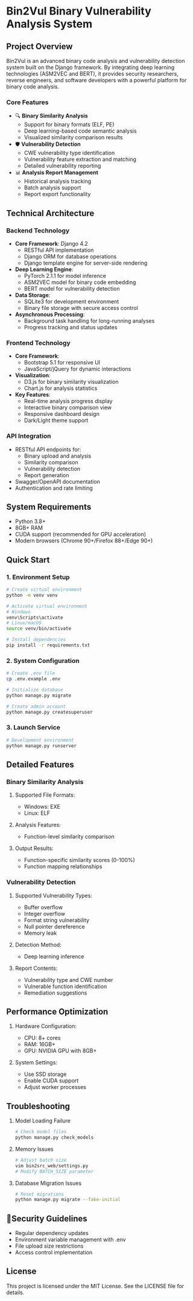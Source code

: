 # Bin2Vul Binary Vulnerability Analysis System

## Project Overview
Bin2Vul is an advanced binary code analysis and vulnerability detection system built on the Django framework. By integrating deep learning technologies (ASM2VEC and BERT), it provides security researchers, reverse engineers, and software developers with a powerful platform for binary code analysis.

### Core Features
- 🔍 **Binary Similarity Analysis**
  - Support for binary formats (ELF, PE)
  - Deep learning-based code semantic analysis
  - Visualized similarity comparison results
- 🛡️ **Vulnerability Detection**
  - CWE vulnerability type identification
  - Vulnerability feature extraction and matching
  - Detailed vulnerability reporting
- 📊 **Analysis Report Management**
  - Historical analysis tracking
  - Batch analysis support
  - Report export functionality

## Technical Architecture

### Backend Technology
- **Core Framework**: Django 4.2
  - RESTful API implementation
  - Django ORM for database operations
  - Django template engine for server-side rendering
- **Deep Learning Engine**:
  - PyTorch 2.1.1 for model inference
  - ASM2VEC model for binary code embedding
  - BERT model for vulnerability detection
- **Data Storage**:
  - SQLite3 for development environment
  - Binary file storage with secure access control
- **Asynchronous Processing**:
  - Background task handling for long-running analyses
  - Progress tracking and status updates

### Frontend Technology
- **Core Framework**:
  - Bootstrap 5.1 for responsive UI
  - JavaScript/jQuery for dynamic interactions
- **Visualization**:
  - D3.js for binary similarity visualization
  - Chart.js for analysis statistics
- **Key Features**:
  - Real-time analysis progress display
  - Interactive binary comparison view
  - Responsive dashboard design
  - Dark/Light theme support

### API Integration
- RESTful API endpoints for:
  - Binary upload and analysis
  - Similarity comparison
  - Vulnerability detection
  - Report generation
- Swagger/OpenAPI documentation
- Authentication and rate limiting

## System Requirements
- Python 3.8+
- 8GB+ RAM
- CUDA support (recommended for GPU acceleration)
- Modern browsers (Chrome 90+/Firefox 88+/Edge 90+)

## Quick Start

### 1. Environment Setup
```bash
# Create virtual environment
python -m venv venv

# Activate virtual environment
# Windows
venv\Scripts\activate
# Linux/macOS
source venv/bin/activate

# Install dependencies
pip install -r requirements.txt
```

### 2. System Configuration
```bash
# Create .env file
cp .env.example .env

# Initialize database
python manage.py migrate

# Create admin account
python manage.py createsuperuser
```

### 3. Launch Service
```bash
# Development environment
python manage.py runserver
```

## Detailed Features

### Binary Similarity Analysis
1. Supported File Formats:
   - Windows: EXE
   - Linux: ELF

2. Analysis Features:
   - Function-level similarity comparison

3. Output Results:
   - Function-specific similarity scores (0-100%)
   - Function mapping relationships

### Vulnerability Detection
1. Supported Vulnerability Types:
   - Buffer overflow
   - Integer overflow
   - Format string vulnerability
   - Null pointer dereference
   - Memory leak

2. Detection Method:
   - Deep learning inference

3. Report Contents:
   - Vulnerability type and CWE number
   - Vulnerable function identification
   - Remediation suggestions

## Performance Optimization
1. Hardware Configuration:
   - CPU: 8+ cores
   - RAM: 16GB+
   - GPU: NVIDIA GPU with 8GB+

2. System Settings:
   - Use SSD storage
   - Enable CUDA support
   - Adjust worker processes

## Troubleshooting
1. Model Loading Failure
   ```bash
   # Check model files
   python manage.py check_models
   ```

2. Memory Issues
   ```bash
   # Adjust batch size
   vim bin2src_web/settings.py
   # Modify BATCH_SIZE parameter
   ```

3. Database Migration Issues
   ```bash
   # Reset migrations
   python manage.py migrate --fake-initial
   ```

## 💌Security Guidelines
- Regular dependency updates
- Environment variable management with .env
- File upload size restrictions
- Access control implementation

## License
This project is licensed under the MIT License. See the LICENSE file for details. 
